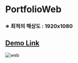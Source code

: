 # PortfolioWeb
### ※ 최적의 해상도 : 1920x1080
## [Demo Link](http://jack28.dothome.co.kr/Portfoilo/portfolio.html)

![web](https://user-images.githubusercontent.com/60656477/80166478-0ab28f00-8619-11ea-8a5e-08937ac209c7.png)
